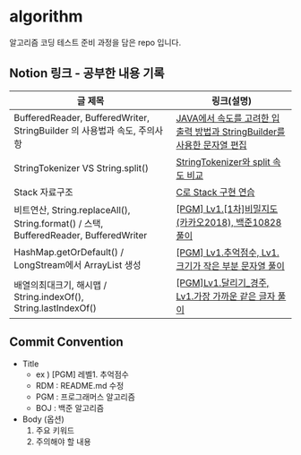 # algorithm
알고리즘 코딩 테스트 준비 과정을 담은 repo 입니다.

## Notion 링크 - 공부한 내용 기록
| 글 제목 | 링크(설명) |
|--|--|
| BufferedReader, BufferedWriter, StringBuilder 의 사용법과 속도, 주의사항 | [JAVA에서 속도를 고려한 입출력 방법과 StringBuilder를 사용한 문자열 편집](https://bird-liver-ecc.notion.site/BufferedReader-BufferedWriter-StringBuilder-0ef39a74daab465299f2c368513da602?pvs=4) |
| StringTokenizer VS String.split() | [StringTokenizer와 split 속도 비교](https://bird-liver-ecc.notion.site/StringTokenizer-VS-String-split-7133dade7c804f46a48994859fc514b0?pvs=4) |
| Stack 자료구조 | [C로 Stack 구현 연습](https://bird-liver-ecc.notion.site/Stack-3074b400284b456da06b900f70a9cf93?pvs=4) |
| 비트연산, String.replaceAll(), String.format() / 스택, BufferedReader, BufferedWriter | [[PGM] Lv1.[1차]비밀지도(카카오2018), 백준10828 풀이](https://bird-liver-ecc.notion.site/String-replaceAll-String-format-BufferedReader-BufferedWriter-8c291185c0924175b07264f122bf341e?pvs=4) |
| HashMap.getOrDefault() / LongStream에서 ArrayList 생성 | [[PGM] Lv1.추억점수, Lv1.크기가 작은 부분 문자열 풀이](https://bird-liver-ecc.notion.site/HashMap-getOrDefault-LongStream-ArrayList-9e337ba9e0524014af32594642143bbd?pvs=4) |
| 배열의최대크기, 해시맵 / String.indexOf(), String.lastIndexOf() | [[PGM]Lv1.달리기_경주, Lv1.가장 가까운 같은 글자 풀이](https://bird-liver-ecc.notion.site/String-indexOf-String-lastIndexOf-5769d9421c064584a13209e50179900a?pvs=4) |



## Commit Convention

* Title
	* ex ) [PGM] 레벨1. 추억점수
	* RDM : README.md 수정
	* PGM : 프로그래머스 알고리즘 
	* BOJ : 백준 알고리즘 
* Body (옵션)
	1.  주요 키워드
	2.  주의해야 할 내용